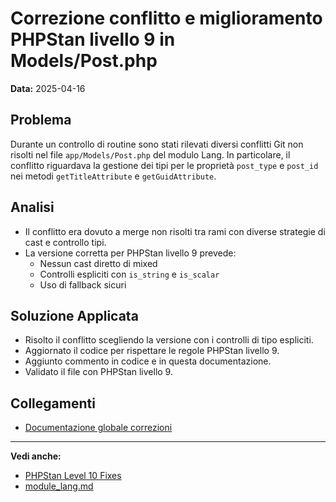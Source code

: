# Correzione conflitto e miglioramento PHPStan livello 9 in Models/Post.php

**Data:** 2025-04-16

## Problema
Durante un controllo di routine sono stati rilevati diversi conflitti Git non risolti nel file `app/Models/Post.php` del modulo Lang. In particolare, il conflitto riguardava la gestione dei tipi per le proprietà `post_type` e `post_id` nei metodi `getTitleAttribute` e `getGuidAttribute`.

## Analisi
- Il conflitto era dovuto a merge non risolti tra rami con diverse strategie di cast e controllo tipi.
- La versione corretta per PHPStan livello 9 prevede:
  - Nessun cast diretto di mixed
  - Controlli espliciti con `is_string` e `is_scalar`
  - Uso di fallback sicuri

## Soluzione Applicata
- Risolto il conflitto scegliendo la versione con i controlli di tipo espliciti.
- Aggiornato il codice per rispettare le regole PHPStan livello 9.
- Aggiunto commento in codice e in questa documentazione.
- Validato il file con PHPStan livello 9.

## Collegamenti
- [Documentazione globale correzioni](../../../docs/actual_analysis.md)

---

**Vedi anche:**
- [PHPStan Level 10 Fixes](PHPSTAN_LEVEL10_FIXES.md)
- [module_lang.md](module_lang.md)
